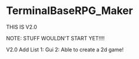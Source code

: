 # TerminalBaseRPG_Maker

THIS IS V2.0

NOTE: STUFF WOULDN'T START YET!!!!

V2.0 Add List
1: Gui
2: Able to create a 2d game!
